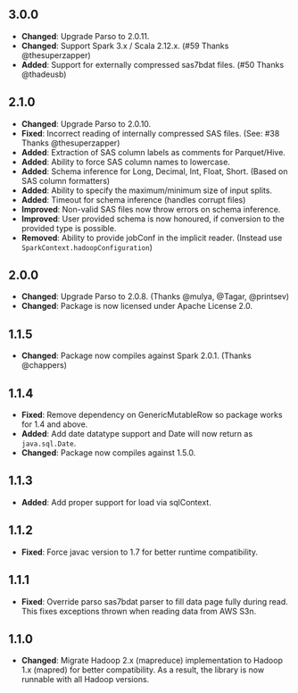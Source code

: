 ## 3.0.0

- **Changed**: Upgrade Parso to 2.0.11.
- **Changed**: Support Spark 3.x / Scala 2.12.x. (#59 Thanks @thesuperzapper)
- **Added**: Support for externally compressed sas7bdat files. (#50 Thanks @thadeusb)

## 2.1.0

- **Changed**: Upgrade Parso to 2.0.10.
- **Fixed**: Incorrect reading of internally compressed SAS files. (See: #38 Thanks @thesuperzapper)
- **Added**: Extraction of SAS column labels as comments for Parquet/Hive.
- **Added**: Ability to force SAS column names to lowercase.
- **Added**: Schema inference for Long, Decimal, Int, Float, Short. (Based on SAS column formatters)
- **Added**: Ability to specify the maximum/minimum size of input splits.
- **Added**: Timeout for schema inference (handles corrupt files)
- **Improved**: Non-valid SAS files now throw errors on schema inference.
- **Improved**: User provided schema is now honoured, if conversion to the provided type is possible.
- **Removed**: Ability to provide jobConf in the implicit reader. (Instead use `SparkContext.hadoopConfiguration`)

## 2.0.0

- **Changed**: Upgrade Parso to 2.0.8. (Thanks @mulya, @Tagar, @printsev)
- **Changed**: Package is now licensed under Apache License 2.0.

## 1.1.5

- **Changed**: Package now compiles against Spark 2.0.1. (Thanks @chappers)

## 1.1.4

- **Fixed**: Remove dependency on GenericMutableRow so package works for 1.4 and above.
- **Added**: Add date datatype support and Date will now return as `java.sql.Date`.
- **Changed**: Package now compiles against 1.5.0.

## 1.1.3

- **Added**: Add proper support for load via sqlContext.

## 1.1.2

- **Fixed**: Force javac version to 1.7 for better runtime compatibility.

## 1.1.1

- **Fixed**: Override parso sas7bdat parser to fill data page fully during read. This fixes exceptions
  thrown when reading data from AWS S3n.

## 1.1.0

- **Changed**: Migrate Hadoop 2.x (mapreduce) implementation to Hadoop 1.x (mapred) for better compatibility.
  As a result, the library is now runnable with all Hadoop versions.

